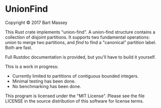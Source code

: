 # UnionFind
Copyright &copy; 2017 Bart Massey

This Rust crate implements "union-find". A union-find
structure contains a collection of disjoint partitions.  It
supports two fundamental operations: *union* to merge two
partitions, and *find* to find a "canonical" partition
label. Both are fast.

Full Rustdoc documentation is provided, but you'll have to
build it yourself.

This is a work in progress:

* Currently limited to partitions of contiguous bounded
  integers.
* Minimal testing has been done.
* No benchmarking has been done.

This program is licensed under the "MIT License".  Please
see the file LICENSE in the source distribution of this
software for license terms.
